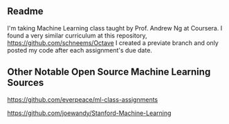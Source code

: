 ## Readme
I'm taking Machine Learning class taught by Prof. Andrew Ng at Coursera. 
I found a very similar curriculum at this repository, https://github.com/schneems/Octave 
I created a previate branch and only posted my code after each assignment's due date.


## Other Notable Open Source Machine Learning Sources

https://github.com/everpeace/ml-class-assignments

https://github.com/joewandy/Stanford-Machine-Learning
